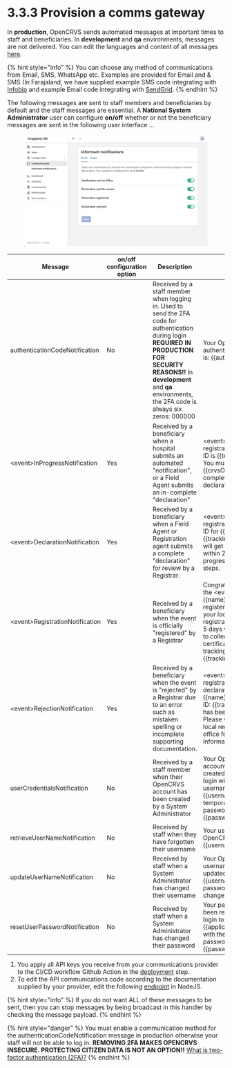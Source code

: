 # 3.3.3 Provision a comms gateway

In **production**, OpenCRVS sends automated messages at important times to staff and beneficiaries.  In **development** and **qa** environments, messages are not delivered.  You can edit the languages and content of all messages [here](https://github.com/opencrvs/opencrvs-countryconfig/blob/develop/src/api/content/notification/notification.json).

{% hint style="info" %}
You can choose any method of communications from Email, SMS, WhatsApp etc.  Examples are provided for Email and & SMS (In Farajaland, we have supplied example SMS code integrating with [Infobip](https://www.infobip.com/) and example Email code integrating with [SendGrid](https://sendgrid.com/).&#x20;
{% endhint %}

The following messages are sent to staff members and beneficiaries by default and the staff messages are essential.  A **National System Administrator** user can configure **on/off** whether or not the beneficiary messages are sent in the following user interface ...

<figure><img src="../../../.gitbook/assets/Screenshot 2023-08-28 at 14.12.45.png" alt=""><figcaption></figcaption></figure>

<table><thead><tr><th width="142">Message</th><th>on/off configuration option</th><th>Description</th><th></th><th>Recipient</th></tr></thead><tbody><tr><td>authenticationCodeNotification</td><td>No</td><td>Received by a staff member when logging in.  Used to send the 2FA code for authentication during login <strong>REQUIRED IN PRODUCTION FOR SECURITY REASONS!!</strong>  In <strong>development</strong> and <strong>qa</strong> environments, the 2FA code is always six zeros: 000000</td><td>Your OpenCRVS authentication code is: {{authCode}}</td><td>OpenCRVS Staff</td></tr><tr><td>&#x3C;event>InProgressNotification</td><td>Yes</td><td>Received by a beneficiary when a hospital submits an automated "notification", or a Field Agent submits an in-complete "declaration"</td><td>&#x3C;event> registration tracking ID is {{trackingId}}. You must visit {{crvsOffice}} to complete the declaration</td><td>Citizen (Informant) using their mobile number.</td></tr><tr><td>&#x3C;event>DeclarationNotification</td><td>Yes</td><td>Received by a beneficiary when a Field Agent or Registration agent submits a complete "declaration" for review by a Registrar.</td><td>&#x3C;event> registration tracking ID for {{name}} is {{trackingId}}. You will get an SMS within 2 days with progress and next steps.</td><td>Citizen (Informant) using their mobile number.</td></tr><tr><td>&#x3C;event>RegistrationNotification</td><td>Yes</td><td>Received by a beneficiary when the event is officially "registered" by a Registrar</td><td>Congratulations, the &#x3C;event> of {{name}} has been registered. Visit your local registration office in 5 days with your ID to collect the certificate. Your tracking ID is {{trackingId}}.</td><td>Citizen (Informant) using their mobile number.</td></tr><tr><td>&#x3C;event>RejectionNotification</td><td>Yes</td><td>Received by a beneficiary when the event is  "rejected" by a Registrar due to an error such as mistaken spelling or incomplete supporting documentation.</td><td>&#x3C;event> registration declaration for {{name}} ( Tracking ID: {{trackingId}} ) has been rejected. Please visit your local registration office for more information.</td><td>Citizen (Informant) using their mobile number.</td></tr><tr><td>userCredentialsNotification</td><td>No</td><td>Received by a staff member when their OpenCRVS account has been created by a System Administrator</td><td>Your OpenCRVS account has been created. Please login with your username: {{username}} and temporary password: {{password}}</td><td>OpenCRVS Staff</td></tr><tr><td>retrieveUserNameNotification</td><td>No</td><td>Received by staff when they have forgotten their username </td><td>Your username for OpenCRVS is: {{username}}</td><td>OpenCRVS Staff</td></tr><tr><td>updateUserNameNotification</td><td>No</td><td>Received by staff when a System Administrator has changed their username</td><td>Your OpenCRVS username has been updated to: {{username}}. Your password has not changed.</td><td>OpenCRVS Staff</td></tr><tr><td>resetUserPasswordNotification</td><td>No</td><td>Received by staff when a System Administrator has changed their password</td><td>Your password has been reset. Please login to {{applicationName}} with the temporary password: {{password}}.</td><td>OpenCRVS Staff</td></tr></tbody></table>

1. You apply all API keys you receive from your communications provider to the CI/CD workflow Github Action in the [deployment](3.3.6-deploy-automated-and-manual.md) step.
2. To edit the API communications code according to the documentation supplied by your provider, edit the following [endpoint](https://github.com/opencrvs/opencrvs-countryconfig/tree/develop/src/api/notification) in NodeJS.

{% hint style="info" %}
If you do not want ALL of these messages to be sent, then you can stop messages by being broadcast in this handler by checking the message payload.&#x20;
{% endhint %}

{% hint style="danger" %}
You must enable a communication method for the authenticationCodeNotification message in production otherwise your staff will not be able to log in.  **REMOVING 2FA MAKES OPENCRVS INSECURE.  PROTECTING CITIZEN DATA IS NOT AN OPTION!!**  [What is two-factor authentication (2FA)?](https://authy.com/what-is-2fa/)
{% endhint %}

